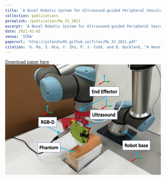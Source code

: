 ```yaml
---
title: 'A Novel Robotic System for Ultrasound-guided Peripheral Vascular Localization'
collection: publications
permalink: /publication/Ma_IV_2021
excerpt: 'A Novel Robotic System for Ultrasound-guided Peripheral Vascular Localization'
date: 2021-01-01
venue: 'ICRA'
paperurl: 'http://yifanzhu95.github.io/files/Ma_IV_2021.pdf'
citation: 'G. Ma, S. Oca, Y. Zhu, P. J. Codd, and D. Buckland, “A Novel Robotic System for Ultrasound-guided Peripheral Vascular Localization,”IEEE International Conference on Robotics and Automation (ICRA) 2021.'
---
```


[Download paper here](http://yifanzhu95.github.io/files/Ma_IV_2021.pdf)
![paper picture](/images/Ma_IV_pic_1.png)

